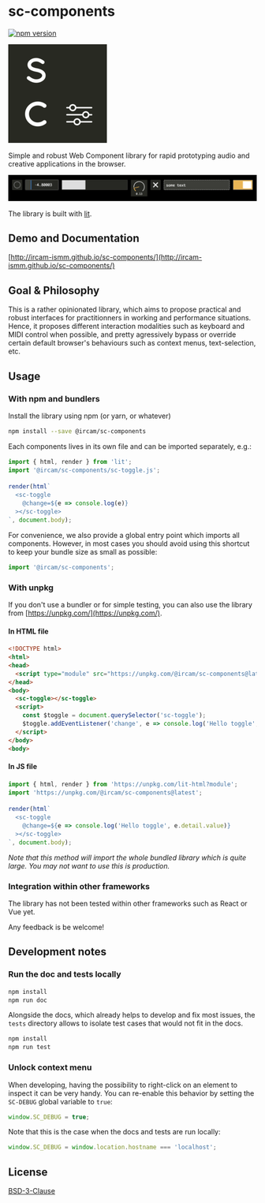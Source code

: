 # sc-components

[![npm version](https://badge.fury.io/js/@ircam%2Fsc-components.svg)](https://badge.fury.io/js/@ircam%2Fsc-components)

![sc-components logo](./docs/assets/logo-200x200.png)

Simple and robust Web Component library for rapid prototyping audio and creative applications in the browser. 

![banner](./docs/assets/banner.png)

The library is built with [lit](https://lit.dev/).

## Demo and Documentation

[http://ircam-ismm.github.io/sc-components/](http://ircam-ismm.github.io/sc-components/)

## Goal & Philosophy

This is a rather opinionated library, which aims to propose practical and robust interfaces for practitionners in working and performance situations. Hence, it proposes different interaction modalities such as keyboard and MIDI control when possible, and pretty agressively bypass or override certain default browser's behaviours such as context menus, text-selection, etc.

## Usage

### With npm and bundlers

Install the library using npm (or yarn, or whatever)

```sh
npm install --save @ircam/sc-components
```

Each components lives in its own file and can be imported separately, e.g.:

```js
import { html, render } from 'lit';
import '@ircam/sc-components/sc-toggle.js';

render(html`
  <sc-toggle
    @change=${e => console.log(e)}
  ></sc-toggle>
`, document.body);
```

For convenience, we also provide a global entry point which imports all components. However, in most cases you should avoid using this shortcut to keep your bundle size as small as possible:

```js
import '@ircam/sc-components';
```

### With unpkg

If you don't use a bundler or for simple testing, you can also use the library from [https://unpkg.com/](https://unpkg.com/).

#### In HTML file

```html
<!DOCTYPE html>
<html>
<head>
  <script type="module" src="https://unpkg.com/@ircam/sc-components@latest"></script>
</head>
<body>
  <sc-toggle></sc-toggle>
  <script>
    const $toggle = document.querySelector('sc-toggle');
    $toggle.addEventListener('change', e => console.log('Hello toggle', e.detail.value));
  </script>
</body>
<body>
```

#### In JS file

```js
import { html, render } from 'https://unpkg.com/lit-html?module';
import 'https://unpkg.com/@ircam/sc-components@latest';

render(html`
  <sc-toggle
    @change=${e => console.log('Hello toggle', e.detail.value)}
  ></sc-toggle>
`, document.body);
```

_Note that this method will import the whole bundled library which is quite large. You may not want to use this is production._

### Integration within other frameworks

The library has not been tested within other frameworks such as React or Vue yet.

Any feedback is be welcome!

## Development notes

### Run the doc and tests locally

```sh
npm install
npm run doc
```

Alongside the docs, which already helps to develop and fix most issues, the `tests` directory allows to isolate test cases that would not fit in the docs.

```sh
npm install
npm run test
```

### Unlock context menu

When developing, having the possibility to right-click on an element to inspect it can be very handy. You can re-enable this behavior by setting the `SC-DEBUG` global variable to `true`:

```js
window.SC_DEBUG = true;
```

Note that this is the case when the docs and tests are run locally:

```js
window.SC_DEBUG = window.location.hostname === 'localhost';
````

<!-- &todos
## Theming and styling
### Global CSS variables
### Styling components
## The sc-* ecosystem
## Contributing
## Credits
-->

## License

[BSD-3-Clause](./LICENSE)
